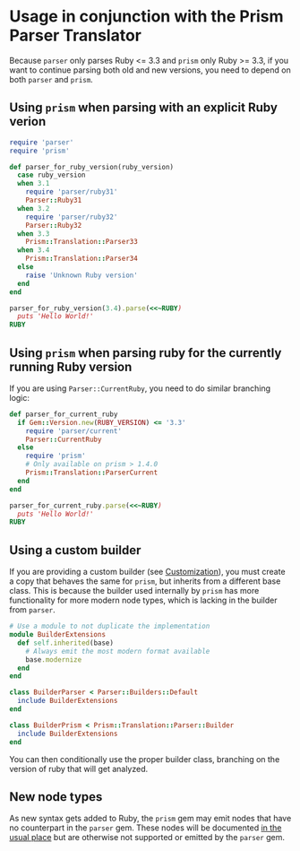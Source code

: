 # Usage in conjunction with the Prism Parser Translator

Because `parser` only parses Ruby <= 3.3 and `prism` only Ruby >= 3.3, if you want to continue parsing both old and new versions, you need to depend on both `parser` and `prism`.

## Using `prism` when parsing with an explicit Ruby verion

```rb
require 'parser'
require 'prism'

def parser_for_ruby_version(ruby_version)
  case ruby_version
  when 3.1
    require 'parser/ruby31'
    Parser::Ruby31
  when 3.2
    require 'parser/ruby32'
    Parser::Ruby32
  when 3.3
    Prism::Translation::Parser33
  when 3.4
    Prism::Translation::Parser34
  else
    raise 'Unknown Ruby version'
  end
end

parser_for_ruby_version(3.4).parse(<<~RUBY)
  puts 'Hello World!'
RUBY
```

## Using `prism` when parsing ruby for the currently running Ruby version

If you are using `Parser::CurrentRuby`, you need to do similar branching logic:

```rb
def parser_for_current_ruby
  if Gem::Version.new(RUBY_VERSION) <= '3.3'
    require 'parser/current'
    Parser::CurrentRuby
  else
    require 'prism'
    # Only available on prism > 1.4.0
    Prism::Translation::ParserCurrent
  end
end

parser_for_current_ruby.parse(<<~RUBY)
  puts 'Hello World!'
RUBY
```

## Using a custom builder

If you are providing a custom builder (see [Customization](./CUSTOMIZATION.md)), you must create a copy that behaves the same for `prism`, but inherits from a different base class. This is because the builder used internally by `prism` has more functionality for more modern node types, which is lacking in the builder from `parser`.

```rb
# Use a module to not duplicate the implementation
module BuilderExtensions
  def self.inherited(base)
    # Always emit the most modern format available
    base.modernize
  end
end

class BuilderParser < Parser::Builders::Default
  include BuilderExtensions
end

class BuilderPrism < Prism::Translation::Parser::Builder
  include BuilderExtensions
end
```

You can then conditionally use the proper builder class, branching on the version of ruby that will get analyzed.

## New node types

As new syntax gets added to Ruby, the `prism` gem may emit nodes that have no counterpart in the `parser` gem. These nodes will be documented [in the usual place](./AST_FORMAT.md) but are otherwise not supported or emitted by the `parser` gem.
